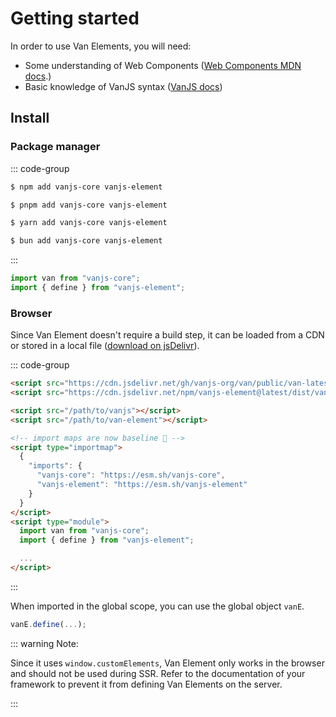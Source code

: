 # Getting started

In order to use Van Elements, you will need:

- Some understanding of Web Components ([Web Components MDN docs](https://developer.mozilla.org/en-US/docs/Web/API/Web_components).)
- Basic knowledge of VanJS syntax ([VanJS docs](https://vanjs.org/))

## Install

### Package manager

::: code-group

```sh [npm]
$ npm add vanjs-core vanjs-element
```

```sh [pnpm]
$ pnpm add vanjs-core vanjs-element
```

```sh [yarn]
$ yarn add vanjs-core vanjs-element
```

```sh [bun]
$ bun add vanjs-core vanjs-element
```

:::

```ts
import van from "vanjs-core";
import { define } from "vanjs-element";
```

### Browser

Since Van Element doesn't require a build step, it can be loaded from a CDN or stored in a local file ([download on jsDelivr](https://cdn.jsdelivr.net/npm/vanjs-element@0.1.5/dist/)).

::: code-group

```html [CDN]
<script src="https://cdn.jsdelivr.net/gh/vanjs-org/van/public/van-latest.nomodule.min.js"></script>
<script src="https://cdn.jsdelivr.net/npm/vanjs-element@latest/dist/van-element.browser.js"></script>
```

```html [Local files]
<script src="/path/to/vanjs"></script>
<script src="/path/to/van-element"></script>
```

```html [Import maps]
<!-- import maps are now baseline 🎉 -->
<script type="importmap">
  {
    "imports": {
      "vanjs-core": "https://esm.sh/vanjs-core",
      "vanjs-element": "https://esm.sh/vanjs-element"
    }
  }
</script>
<script type="module">
  import van from "vanjs-core";
  import { define } from "vanjs-element";

  ...
</script>
```

:::

When imported in the global scope, you can use the global object `vanE`.

```javascript
vanE.define(...);
```

::: warning Note:

Since it uses `window.customElements`, Van Element only works in the browser and should not be used during SSR. Refer to the documentation of your framework to prevent it from defining Van Elements on the server.

:::
